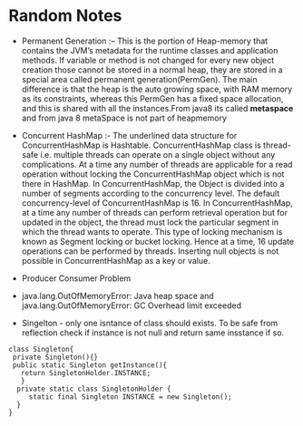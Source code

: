 # Random Notes

- Permanent Generation :– This is the portion of Heap-memory that contains the JVM’s metadata for the runtime classes and application methods.
 If variable or method is not changed for every new object creation those cannot be stored in a normal heap, 
 they are stored in a special area called permanent generation(PermGen).
 The main difference is that the heap is the auto growing space, with RAM memory as its constraints, 
 whereas this PermGen has a fixed space allocation, and this is shared with all the instances.From java8 its called **metaspace** and 
 from java 8 metaSpace is not    part of heapmemory

- Concurrent HashMap :- The underlined data structure for ConcurrentHashMap is Hashtable.
ConcurrentHashMap class is thread-safe i.e. multiple threads can operate on a single object without any complications.
At a time any number of threads are applicable for a read operation without locking the ConcurrentHashMap object which is not there in HashMap.
In ConcurrentHashMap, the Object is divided into a number of segments according to the concurrency level.
The default concurrency-level of ConcurrentHashMap is 16.
In ConcurrentHashMap, at a time any number of threads can perform retrieval operation but for updated in the object, the thread must lock the particular segment in which the thread wants to operate. This type of locking mechanism is known as Segment locking or bucket locking. Hence at a time, 16 update operations can be performed by threads.
Inserting null objects is not possible in ConcurrentHashMap as a key or value.

- Producer Consumer Problem
-  java.lang.OutOfMemoryError: Java heap space  and   java.lang.OutOfMemoryError: GC Overhead limit exceeded
-  Singelton - only one isntance of class should exists.
  To be safe from reflection check if instance is not null and return same insstance if so.
  ````
  class Singleton{
   private Singleton(){}
   public static Singleton getInstance(){
     return SingletonHolder.INSTANCE;
     }
    private static class SingletonHolder {
       static final Singleton INSTANCE = new Singleton();
    }
  }
  ````
  

